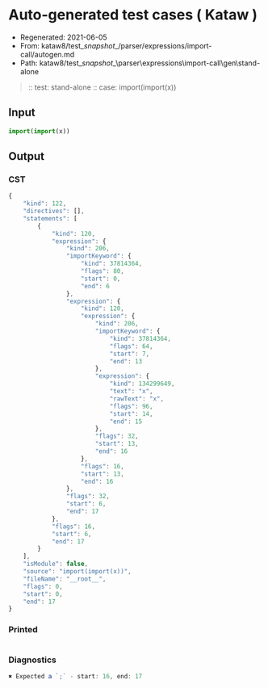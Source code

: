 # Auto-generated test cases ( Kataw )
- Regenerated: 2021-06-05
- From: kataw8/test\__snapshot__/parser/expressions/import-call/autogen.md
- Path: kataw8/test\__snapshot__\parser\expressions\import-call\gen\stand-alone
> :: test: stand-alone
> :: case: import(import(x))
## Input

`````js
import(import(x))
`````
## Output

### CST

```javascript
{
    "kind": 122,
    "directives": [],
    "statements": [
        {
            "kind": 120,
            "expression": {
                "kind": 206,
                "importKeyword": {
                    "kind": 37814364,
                    "flags": 80,
                    "start": 0,
                    "end": 6
                },
                "expression": {
                    "kind": 120,
                    "expression": {
                        "kind": 206,
                        "importKeyword": {
                            "kind": 37814364,
                            "flags": 64,
                            "start": 7,
                            "end": 13
                        },
                        "expression": {
                            "kind": 134299649,
                            "text": "x",
                            "rawText": "x",
                            "flags": 96,
                            "start": 14,
                            "end": 15
                        },
                        "flags": 32,
                        "start": 13,
                        "end": 16
                    },
                    "flags": 16,
                    "start": 13,
                    "end": 16
                },
                "flags": 32,
                "start": 6,
                "end": 17
            },
            "flags": 16,
            "start": 6,
            "end": 17
        }
    ],
    "isModule": false,
    "source": "import(import(x))",
    "fileName": "__root__",
    "flags": 0,
    "start": 0,
    "end": 17
}
```

### Printed

```javascript

```

### Diagnostics

```javascript
✖ Expected a `;` - start: 16, end: 17

```

